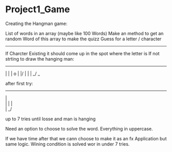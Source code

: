 # Project1_Game

Creating the Hangman game:

List of words in an array (maybe like 100 Words)
Make an method to get an random Word of this array to make the quizz
Guess for a letter / character

_ _ _ _ _ _ _ _ _ _

If Charcter Existing it should come up in the spot where the letter is
If not strting to draw the hanging man:
  ____
 |   |
 |   o
 |  \|/
 |   |
 | _/ \_

after first try:
 ____
|    
|
|
|   
| _/ 

up to 7 tries until losse and man is hanging

Need an option to choose to solve the word.
Everything in uppercase.

If we have time after that we cann choose to make it as an fx Application but same logic.
Wining condition is solved wor in under 7 tries.

